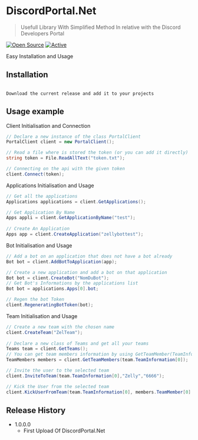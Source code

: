 # DiscordPortal.Net
> Usefull Library With Simplified Method In relative with the Discord Developers Portal

[![Open Source](https://badges.frapsoft.com/os/v1/open-source.svg?v=103)](https://opensource.org/)
[![Active](http://img.shields.io/badge/Status-Active-green.svg)](https://tterb.github.io)


Easy Installation and Usage 

## Installation
```

Download the current release and add it to your projects

```

## Usage example
Client Initialisation and Connection
````cs
// Declare a new instance of the class PortalClient
PortalClient client = new PortalClient();

// Read a file where is stored the token (or you can add it directly)
string token = File.ReadAllText("token.txt");

// Connecting on the api with the given token
client.Connect(token);
````

Applications Initialisation and Usage

````cs
// Get all the applications
Applications applications = client.GetApplications();

// Get Application By Name
Apps appli = client.GetApplicationByName("test");
            
// Create An Application
Apps app = client.CreateApplication("zellybottest");
````

Bot Initialisation and Usage

````cs
// Add a bot on an application that does not have a bot already
Bot bot = client.AddBotToApplication(app);

// Create a new application and add a bot on that application
Bot bot = client.CreateBot("NomDuBot");
// Get Bot's Informations by the applications list
Bot bot = applications.Apps[0].bot;

// Regen the bot Token
client.RegeneratingBotToken(bot);
````

Team Initialisation and Usage

````cs
// Create a new team with the chosen name
client.CreateTeam("ZelTeam");
          
// Declare a new class of Teams and get all your teams
Teams team = client.GetTeams();
// You can get team members information by using GetTeamMember(TeamInformation);
TeamMembers members = client.GetTeamMembers(team.TeamInformation[0]);

// Invite the user to the selected team
client.InviteToTeam(team.TeamInformation[0],"Zelly","6666");

// Kick the User from the selected team
client.KickUserFromTeam(team.TeamInformation[0], members.TeamMember[0].user);

````

## Release History
* 1.0.0.0
    * First Upload Of DiscordPortal.Net







